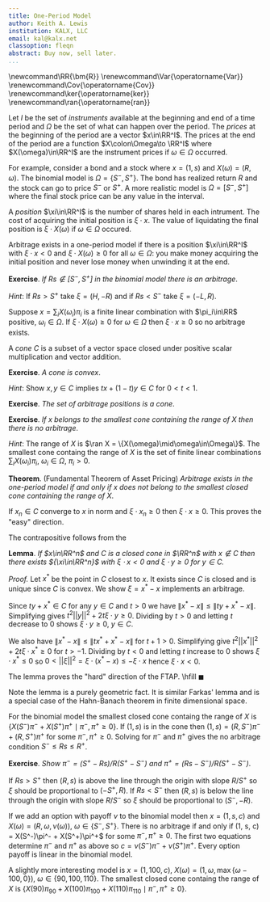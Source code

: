 ```yaml
---
title: One-Period Model
author: Keith A. Lewis
institution: KALX, LLC
email: kal@kalx.net
classoption: fleqn
abstract: Buy now, sell later.
...
```


\newcommand\RR{\bm{R}}
\renewcommand\Var{\operatorname{Var}}
\renewcommand\Cov{\operatorname{Cov}}
\renewcommand\ker{\operatorname{ker}}
\renewcommand\ran{\operatorname{ran}}

Let $I$ be the set of _instruments_ available at the beginning and end
of a time period and $\Omega$ be the set of what can happen over the period.
The _prices_ at the beginning of the period are a vector $x\in\RR^I$.
The prices at the end of the period are a function $X\colon\Omega\to
\RR^I$ where $X(\omega)\in\RR^I$ are the instrument prices if
$\omega\in\Omega$ occurred.

For example, consider a bond and a stock where $x = (1, s)$ and $X(\omega) = (R, \omega)$.
The binomial model is $\Omega = \{S^-, S^+\}$. The bond has realized return $R$
and the stock can go to price $S^-$ or $S^+$. A more realistic model
is $\Omega = [S^-, S^+]$ where the final stock price can be any value in the interval.

A _position_ $\xi\in\RR^I$ is the number of shares held in each intrument.
The cost of acquiring the initial position is $\xi\cdot x$.
The value of liquidating the final position is $\xi\cdot X(\omega)$ if $\omega\in\Omega$ occured.

Arbitrage exists in a one-period model if there is a position $\xi\in\RR^I$
with $\xi\cdot x < 0$ and $\xi\cdot X(\omega)\ge0$ for all $\omega\in\Omega$:
you make money acquiring the initial position and never lose money when
unwinding it at the end.

__Exercise__. _If $Rs\notin [S^-,S^+]$ in the binomial model there is an arbitrage_.

_Hint_: If $Rs > S^+$ take $\xi = (H, -R)$ and if $Rs < S^-$ take $\xi = (-L, R)$.

Suppose $x = \sum_i X(\omega_i) \pi_i$ is a finite linear combination
with $\pi_i\in\RR$ positive, $\omega_i\in\Omega$. 
If $\xi\cdot X(\omega)\ge0$ for $\omega\in\Omega$ then $\xi\cdot x\ge 0$
so no arbitrage exists.

A _cone_ $C$ is a subset of a vector space closed under positive scalar
multiplication and vector addition.

__Exercise__. _A cone is convex_.

_Hint_: Show $x,y\in C$ implies $tx + (1-t)y\in C$ for $0 < t < 1$.

__Exercise__. _The set of arbitrage positions is a cone_.

__Exercise__. _If $x$ belongs to the smallest cone containing
the range of $X$ then there is no arbitrage_.

_Hint_: The range of $X$ is $\ran X = \{X(\omega)\mid\omega\in\Omega\}$.
The smallest cone containg the range of $X$ is the set of finite
linear combinations $\sum_i X(\omega_i) \pi_i$, $\omega_i\in\Omega$, $\pi_i > 0$.


__Theorem__. (Fundamental Theorem of Asset Pricing) _Arbitrage exists in
the one-period model if and only if $x$ does not belong to the smallest
closed cone containing the range of $X$_.

If $x_n\in C$ converge to $x$ in norm and $\xi\cdot x_n\ge0$ then $\xi\cdot x\ge0$.
This proves the "easy" direction.

The contrapositive follows from the 

__Lemma__. _If $x\in\RR^n$ and $C$ is a closed cone in
$\RR^n$ with $x\not\in C$ then there exists ${\xi\in\RR^n}$
with ${\xi\cdot x < 0}$ and ${\xi\cdot y \ge0}$ for ${y\in C}$._

_Proof._ Let $x^*$ be the point in $C$ closest to $x$.
It exists since $C$ is closed and is unique since $C$ is convex.
We show $\xi = x^* - x$ implements an arbitrage.

Since $ty + x^*\in C$ for any $y\in C$ and $t > 0$
we have $\|x^* - x\| \le \|ty + x^* - x\|$.
Simplifying gives ${t^2||y||^2 + 2t\xi\cdot y\ge 0}$. 
Dividing by $t > 0$ and letting $t$ decrease to 0 shows ${\xi\cdot y\ge 0}$, $y\in C$. 

We also have $\|x^* - x\| \le \|tx^* + x^* - x\|$ for $t + 1 > 0$.
Simplifying give ${t^2||x^*||^2 + 2t\xi\cdot x^*\ge 0}$ for  $t > -1$.
Dividing by $t < 0$ and letting $t$ increase to 0 shows ${\xi\cdot x^*\le 0}$ so
${0 < ||\xi||^2 = \xi\cdot (x^* - x) \le -\xi\cdot x}$ hence ${\xi\cdot x < 0}$.

The lemma proves the "hard" direction of the FTAP. \hfill $\blacksquare$

Note the lemma is a purely geometric fact.
It is similar Farkas' lemma and is a special case of the Hahn-Banach theorem
in finite dimensional space.

For the binomial model the smallest closed cone containg the range of $X$
is $\{X(S^-)\pi^- + X(S^+)\pi^+\mid \pi^-,\pi^+\ge0\}$.
If $(1, s)$ is in the cone then ${(1,s) = (R, S^-)\pi^- + (R, S^+)\pi^+}$
for some $\pi^-,\pi^+\ge0$. Solving for $\pi^-$ and $\pi^+$ gives
the no arbitrage condition $S^- \le Rs \le R^+$.

__Exercise__. _Show $\pi^- = (S^+ - Rs)/R(S^+ - S^-)$ and $\pi^+ = (Rs - S^-)/R(S^+ - S^-)$_.

If $Rs > S^+$ then $(R, s)$ is above the line through the origin with
slope $R/S^+$ so $\xi$ should be proportional to $(-S^+,R)$.
If $Rs < S^-$ then $(R, s)$ is below the line through the origin with
slope $R/S^-$ so $\xi$ should be proportional to $(S^-, -R)$.

If we add an option with payoff $\nu$ to the binomial model then
$x = (1, s, c)$ and $X(\omega) = (R, \omega, \nu(\omega))$, $\omega\in\{S^-,S^+\}$.
There is no arbitrage if and only if (1, s, c) = X(S^-)\pi^- + X(S^+)\pi^+$
for some $\pi^-,\pi^+\ge0$. The first two equations determine $\pi^-$ and $\pi^+$ as
above so $c = \nu(S^-)\pi^- + \nu(S^+)\pi^+$.
Every option payoff is linear in the binomial model.

A slightly more interesting model is $x = (1, 100, c)$, $X(\omega) = (1, \omega, \max\{\omega - 100, 0\})$,
$\omega\in\{90, 100, 110\}$.
The smallest closed cone containg the range of $X$
is $\{X(90)\pi_{90} + X(100)\pi_{100} + X(110)\pi_{110}\mid \pi^-,\pi^+\ge0\}$.
